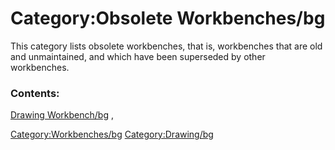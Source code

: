 # Category:Obsolete Workbenches/bg
This category lists obsolete workbenches, that is, workbenches that are old and unmaintained, and which have been superseded by other workbenches.

### Contents:

[Drawing Workbench/bg](Drawing_Workbench/bg.md) ,

[Category:Workbenches/bg](Category:Workbenches/bg.md) [Category:Drawing/bg](Category:Drawing/bg.md)
